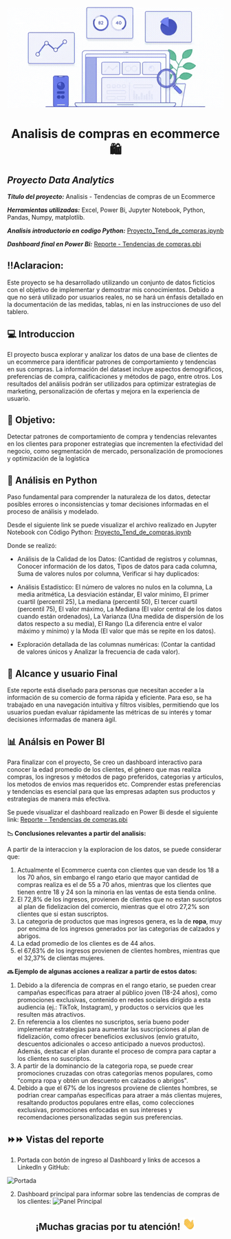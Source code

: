 <p align="center">
    <img src="https://github.com/Patriciol03/Analisis_tendencias_de_compras/blob/main/Imagenes/Dise%C3%B1o%20sin%20t%C3%ADtulo.gif">
</p>




<center>
<h1> Analisis de compras en ecommerce 🛍️ </h1>
</center>

## ***Proyecto Data Analytics***

***Título del proyecto:*** Analisis - Tendencias de compras de un Ecommerce

***Herramientas utilizadas:*** Excel, Power Bi, Jupyter Notebook, Python, Pandas, Numpy, matplotlib.

***Analisis introductorio en codigo Python:*** [Proyecto_Tend_de_compras.ipynb](https://github.com/Patriciol03/Analisis_tendencias_de_compras/blob/main/Proyecto_Tend_de_compras.ipynb)

***Dashboard final en Power Bi:*** [Reporte - Tendencias de compras.pbi](https://app.powerbi.com/view?r=eyJrIjoiYzA2ZThmN2UtZDc0ZC00ZDJhLTkxZmMtNDc3ZTIyNTgzZGI0IiwidCI6ImViZTFkZTRkLWIyM2EtNDMxNC1hNGM4LTk3OTRiZGVlNDY5OSIsImMiOjR9)

## ‼️Aclaracion: 
Este proyecto se ha desarrollado utilizando un conjunto de datos ficticios con el objetivo de implementar y demostrar mis conocimientos. Debido a que no será utilizado por usuarios reales, no se hará un énfasis detallado en la documentación de las medidas, tablas, ni en las instrucciones de uso del tablero.

## 💻 Introduccion
El proyecto busca explorar y analizar los datos de una base de clientes de un ecommerce para identificar patrones de comportamiento y tendencias en sus compras. La información del dataset incluye aspectos demográficos, preferencias de compra, calificaciones y métodos de pago, entre otros. Los resultados del análisis podrán ser utilizados para optimizar estrategias de marketing, personalización de ofertas y mejora en la experiencia de usuario.


## 🎯 Objetivo: 
Detectar patrones de comportamiento de compra y tendencias relevantes en los clientes para proponer estrategias que incrementen la efectividad del negocio, como segmentación de mercado, personalización de promociones y optimización de la logística


## 📶 Análisis en Python 
Paso fundamental para comprender la naturaleza de los datos, detectar posibles errores o inconsistencias y tomar decisiones informadas en el proceso de análisis y modelado.

Desde el siguiente link se puede visualizar el archivo realizado en Jupyter Notebook con Código Python: [Proyecto_Tend_de_compras.ipynb](https://github.com/Patriciol03/Analisis_tendencias_de_compras/blob/main/Proyecto_Tend_de_compras.ipynb)

Donde se realizó:

- Análisis de la Calidad de los Datos: (Cantidad de registros y columnas, Conocer información de los datos, Tipos de datos para cada columna, Suma de valores nulos por columna, Verificar si hay duplicados:

- Análisis Estadístico: El número de valores no nulos en la columna, La media aritmética, La desviación estándar, El valor mínimo, El primer cuartil (percentil 25), La mediana (percentil 50), El tercer cuartil (percentil 75), El valor máximo, La Mediana (El valor central de los datos cuando están ordenados), La Varianza (Una medida de dispersión de los datos respecto a su media), El Rango (La diferencia entre el valor máximo y mínimo) y la Moda (El valor que más se repite en los datos).

- Exploración detallada de las columnas numéricas: (Contar la cantidad de valores únicos y Analizar la frecuencia de cada valor).

## 👥 Alcance y usuario Final
Este reporte está diseñado para personas que necesitan acceder a la información de su comercio de forma rápida y eficiente. Para eso, se ha trabajado en una navegación intuitiva y filtros visibles, permitiendo que los usuarios puedan evaluar rápidamente las métricas de su interés y tomar decisiones informadas de manera ágil.

## 📊 Análsis en Power BI 
Para finalizar con el proyecto, Se creo un dashboard interactivo para conocer la edad promedio de los clientes, el género que mas realiza compras, los ingresos y métodos de pago preferidos, categorias y articulos, los metodos de envios mas requeridos etc. Comprender estas preferencias y tendencias es esencial para que las empresas adapten sus productos y estrategias de manera más efectiva.

Se puede visualizar el dashboard realizado en Power Bi desde el siguiente link: [Reporte - Tendencias de compras.pbi](https://app.powerbi.com/view?r=eyJrIjoiYzA2ZThmN2UtZDc0ZC00ZDJhLTkxZmMtNDc3ZTIyNTgzZGI0IiwidCI6ImViZTFkZTRkLWIyM2EtNDMxNC1hNGM4LTk3OTRiZGVlNDY5OSIsImMiOjR9)

**📉 Conclusiones relevantes a partir del analisis:**

A partir de la interaccion y la exploracion de los datos, se puede considerar que:

1) Actualmente el Ecommerce cuenta con clientes que van desde los 18 a los 70 años, sin embargo el rango etario que mayor cantidad de compras realiza es el de 55 a 70 años, mientras que los clientes que tienen entre 18 y 24 son la minoria en las ventas de esta tienda online.
2) El 72,8% de los ingresos, provienen de clientes que no estan suscriptos al plan de fidelizacion del comercio, mientras que el otro 27,2% son clientes que si estan suscriptos.
3) La categoria de productos que mas ingresos genera, es la de **ropa**, muy por encima de los ingresos generados por las categorias de calzados y abrigos.
5) La edad promedio de los clientes es de 44 años.
6) el 67,63% de los ingresos provienen de clientes hombres, mientras que el 32,37% de clientas mujeres.

**🔜 Ejemplo de algunas acciones a realizar a partir de estos datos:** 
1) Debido a la diferencia de compras en el rango etario, se pueden crear campañas específicas para atraer al público joven (18-24 años), como promociones exclusivas, contenido en redes sociales dirigido a esta audiencia (ej.: TikTok, Instagram), y productos o servicios que les resulten más atractivos.
2) En referencia a los clientes no suscriptos, seria bueno poder implementar estrategias para aumentar las suscripciones al plan de fidelización, como ofrecer beneficios exclusivos (envío gratuito, descuentos adicionales o acceso anticipado a nuevos productos). Además, destacar el plan durante el proceso de compra para captar a los clientes no suscriptos.
3) A partir de la dominancio de la categoria ropa, se puede crear promociones cruzadas con otras categorías menos populares, como "compra ropa y obtén un descuento en calzados o abrigos".
4) Debido a que el 67% de los ingresos proviene de clientes hombres, se podrian crear campañas específicas para atraer a más clientas mujeres, resaltando productos populares entre ellas, como colecciones exclusivas, promociones enfocadas en sus intereses y recomendaciones personalizadas según sus preferencias.

## ⏩⏩ Vistas del reporte

1) Portada con botón de ingreso al Dashboard y links de accesos a LinkedIn y GitHub:

![Portada](https://github.com/user-attachments/assets/aac90667-e340-489f-8396-781caa126c57)

2) Dashboard principal para informar sobre las tendencias de compras de los clientes:
![Panel Principal](https://github.com/user-attachments/assets/e696ec74-d2c8-401b-886c-13b8eb2318d1)

<h2 align="center">¡Muchas gracias por tu atención! <img src="https://github.com/ABSphreak/ABSphreak/blob/master/gifs/Hi.gif" width="30px"></h2>







